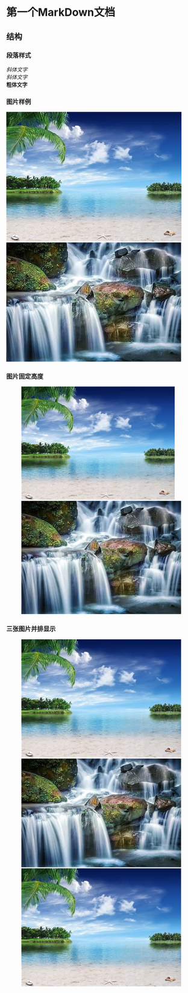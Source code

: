 
# 第一个MarkDown文档
## 结构
### 段落样式
*斜体文字*  
_斜体文字_  
__粗体文字__

### 图片样例
![alt tidaiwenzi](../res/pic/pic1.jpeg "样例图片")![alt pic2](../res/pic/pic2.jpeg "样例图片2")

### 图片固定高度
<figure class="half">
    <img src="../res/pic/pic1.jpeg" height="300"><img src="../res/pic/pic2.jpeg" height="300">
</figure>

### 三张图片并排显示
<figure class="third">
    <img src="../res/pic/pic1.jpeg"><img src="../res/pic/pic2.jpeg"><img src="../res/pic/pic1.jpeg">
</figure>